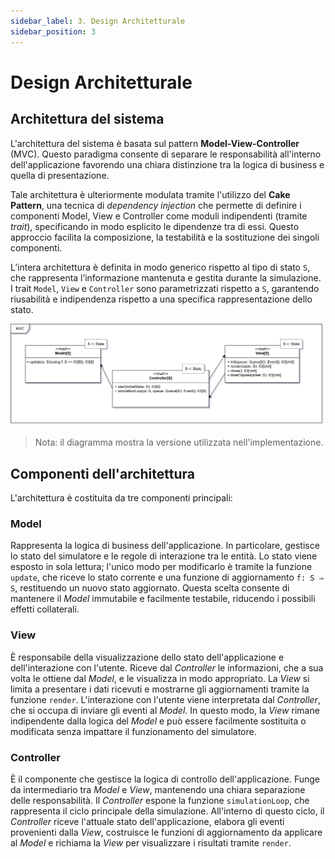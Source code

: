 ```yaml
---
sidebar_label: 3. Design Architetturale
sidebar_position: 3
---
```


# Design Architetturale

## Architettura del sistema

L'architettura del sistema è basata sul pattern **Model-View-Controller** (MVC). Questo paradigma
consente di separare le responsabilità all'interno dell'applicazione favorendo una chiara distinzione tra la logica di
business e quella di presentazione.

Tale architettura è ulteriormente modulata tramite l'utilizzo del **Cake Pattern**, una tecnica di _dependency
injection_ che permette di definire i componenti Model, View e Controller come moduli indipendenti (tramite _trait_),
specificando in modo esplicito le dipendenze tra di essi. Questo approccio facilita la composizione, la testabilità e la
sostituzione dei singoli componenti.

L’intera architettura è definita in modo generico rispetto al tipo di stato `S`, che rappresenta l’informazione
mantenuta e gestita durante la simulazione. I trait `Model`, `View` e `Controller` sono parametrizzati rispetto a `S`, garantendo
riusabilità e indipendenza rispetto a una specifica rappresentazione dello stato.

![MVC](../static/img/03-architectural-design/mvc.png)
> Nota: il diagramma mostra la versione utilizzata nell'implementazione.

## Componenti dell'architettura

L'architettura è costituita da tre componenti principali:

### Model

Rappresenta la logica di business dell'applicazione. In particolare, gestisce lo stato del simulatore e le
regole di interazione tra le entità. Lo stato viene esposto in sola lettura; l'unico modo per
modificarlo è tramite la funzione `update`, che riceve lo stato corrente e una funzione di
aggiornamento `f: S ⇒ S`, restituendo un nuovo stato aggiornato. Questa scelta consente di mantenere il _Model_
immutabile e facilmente testabile, riducendo i possibili effetti collaterali.

### View

È responsabile della visualizzazione dello stato dell'applicazione e dell'interazione con l'utente. Riceve dal
_Controller_ le informazioni, che a sua volta le ottiene dal _Model_, e le visualizza in modo appropriato. La _View_ si
limita a presentare i dati ricevuti e mostrarne gli aggiornamenti tramite la funzione `render`.
L'interazione con l'utente viene interpretata dal _Controller_, che si occupa di inviare gli eventi al _Model_. In questo
modo, la _View_ rimane indipendente dalla logica del _Model_ e può essere facilmente sostituita o modificata senza
impattare il funzionamento del simulatore.

### Controller

È il componente che gestisce la logica di controllo dell'applicazione. Funge da intermediario tra _Model_ e _View_,
mantenendo una chiara separazione delle responsabilità. Il _Controller_ espone la funzione `simulationLoop`,
che rappresenta il ciclo principale della simulazione. All'interno di questo ciclo, il _Controller_ riceve l'attuale stato
dell'applicazione, elabora gli eventi provenienti dalla _View_, costruisce le funzioni di aggiornamento da applicare al
_Model_ e richiama la _View_ per visualizzare i risultati tramite `render`.
